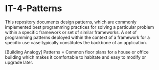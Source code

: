# IT-4-Patterns
This repository documents design patterns, which are commonly implemented best programming practices for solving a particular problem within a specific framework or set of similar frameworks. A set of programming patterns deployed within the context of a framework for a specific use case typically constitutes the backbone of an application.

[Building Analogy] Patterns = Common floor plans for a house or office building which makes it comfortable to habitate and easy to modify or upgrade later.
